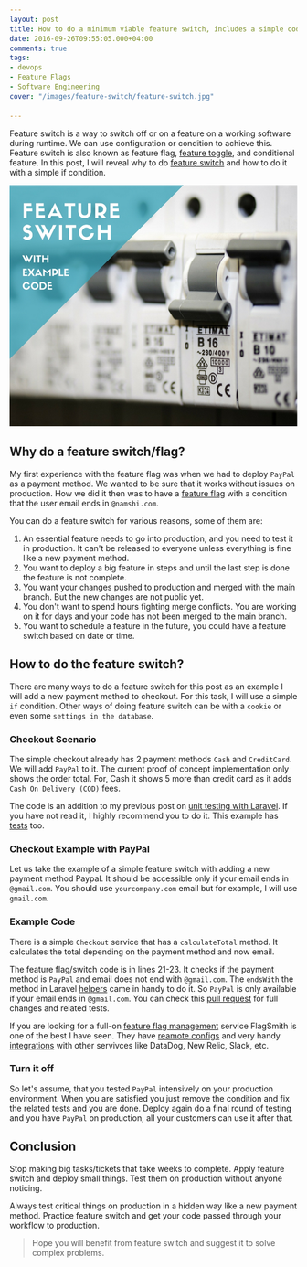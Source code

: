 ```yaml
---
layout: post
title: How to do a minimum viable feature switch, includes a simple code example
date: 2016-09-26T09:55:05.000+04:00
comments: true
tags:
- devops
- Feature Flags
- Software Engineering
cover: "/images/feature-switch/feature-switch.jpg"

---
```

Feature switch is a way to switch off or on a feature on a working software during runtime. We can use configuration or condition to achieve this. Feature switch is also known as feature flag, [feature toggle](/blog/2018/10/deployment-is-not-release/ "Deploying without releasing with Feature toggle"), and conditional feature. In this post, I will reveal why to do [feature switch](https://en.wikipedia.org/wiki/Feature_toggle) and how to do it with a simple if condition.

<!-- more -->

<img class="center" loading="lazy" src="/images/feature-switch/feature-switch.jpg" title="Minimum viable feature switch, with code example" alt="Minimum viable feature switch, with code example">

## Why do a feature switch/flag?

My first experience with the feature flag was when we had to deploy `PayPal` as a payment method. We wanted to be sure that it works without issues on production. How we did it then was to have a [feature flag](/blog/2018/10/deployment-is-not-release/) with a condition that the user email ends in `@namshi.com`.

You can do a feature switch for various reasons, some of them are:

1. An essential feature needs to go into production, and you need to test it in production. It can't be released to everyone unless everything is fine like a new payment method.
2. You want to deploy a big feature in steps and until the last step is done the feature is not complete.
3. You want your changes pushed to production and merged with the main branch. But the new changes are not public yet.
4. You don't want to spend hours fighting merge conflicts. You are working on it for days and your code has not been merged to the main branch.
5. You want to schedule a feature in the future, you could have a feature switch based on date or time.

## How to do the feature switch?

There are many ways to do a feature switch for this post as an example I will add a new payment method to checkout. For this task, I will use a simple `if` condition. Other ways of doing feature switch can be with a `cookie` or even some `settings in the database`.

### Checkout Scenario

The simple checkout already has 2 payment methods `Cash` and `CreditCard`. We will add `PayPal` to it. The current proof of concept implementation only shows the order total. For, Cash it shows 5 more than credit card as it adds `Cash On Delivery (COD)` fees.

The code is an addition to my previous post on [unit testing with Laravel](https://geshan.com.np/blog/2015/07/getting-started-with-unit-testing-in-laravel/). If you have not read it, I highly recommend you to do it. This example has [tests](https://github.com/geshan/laravel-unit-test-example/pull/4/files#diff-b3678da71dcc0bd1aa883f9f930c1ca5R34) too.

### Checkout Example with PayPal

Let us take the example of a simple feature switch with adding a new payment method Paypal. It should be accessible only if your email ends in `@gmail.com`. You should use `yourcompany.com` email but for example, I will use `gmail.com`.

### Example Code

There is a simple `Checkout` service that has a `calculateTotal` method. It calculates the total depending on the payment method and now email.

<script src="https://gist.github.com/geshan/3da1d181ae26f18a0ec365a063aa5d99.js"></script>

The feature flag/switch code is in lines 21-23. It checks if the payment method is `PayPal` and email does not end with `@gmail.com`. The `endsWith` the method in Laravel [helpers](https://laravel.com/docs/5.3/helpers#method-ends-with) came in handy to do it. So `PayPal` is only available if your email ends in `@gmail.com`. You can check this [pull request](https://github.com/geshan/laravel-unit-test-example/pull/4/files) for full changes and related tests.

If you are looking for a full-on [feature flag management](https://flagsmith.com/cloud/) service FlagSmith is one of the best I have seen. They have [reamote configs](https://flagsmith.com/use-cases/) and very handy [integrations](https://flagsmith.com/integrations/) with other servivces like DataDog, New Relic, Slack, etc.
 
### Turn it off

So let's assume, that you tested `PayPal` intensively on your production environment. When you are satisfied you just remove the condition and fix the related tests and you are done. Deploy again do a final round of testing and you have `PayPal` on production, all your customers can use it after that.

## Conclusion

Stop making big tasks/tickets that take weeks to complete. Apply feature switch and deploy small things. Test them on production without anyone noticing.

Always test critical things on production in a hidden way like a new payment method. Practice feature switch and get your code passed through your workflow to production.

> Hope you will benefit from feature switch and suggest it to solve complex problems.